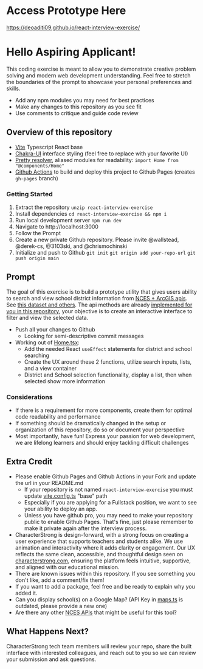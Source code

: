 # Access Prototype Here
https://deoaditi09.github.io/react-interview-exercise/

# Hello Aspiring Applicant!

This coding exercise is meant to allow you to demonstrate creative problem solving and modern web development understanding. Feel free to stretch the boundaries of the prompt to showcase your personal preferences and skills. 

- Add any npm modules you may need for best practices
- Make any changes to this repository as you see fit
- Use comments to critique and guide code review

## Overview of this repository

- [Vite](https://vitejs.dev/guide/) Typescript React base
- [Chakra-UI](https://chakra-ui.com/docs/principles) interface styling (feel free to replace with your favorite UI)
- [Pretty resolver](tsconfig.paths.json), aliased modules for readability: `import Home from "@components/Home"`
- [Github Actions](.github/workflows/push.yaml) to build and deploy this project to Github Pages (creates `gh-pages` branch)

### Getting Started

1. Extract the repository `unzip react-interview-exercise`
2. Install dependencies `cd react-interview-exercise && npm i`
3. Run local development server `npm run dev`
4. Navigate to http://localhost:3000
5. Follow the Prompt
7. Create a new private Github repository. Please invite @wallstead, @derek-cs, @3103ski, and @chrismochinski
8. Initialize and push to Github `git init` `git origin add your-repo-url` `git push origin main`

## Prompt

The goal of this exercise is to build a prototype utility that gives users ability to search and view school district information from [NCES + ArcGIS apis](https://data-nces.opendata.arcgis.com/datasets/nces::private-school-locations-current/api). See [this dataset and others](https://data-nces.opendata.arcgis.com/datasets/school-district-characteristics-2019-20/explore). The api methods are already [implemented for you in this repository](src/utils/nces.ts), your objective is to create an interactive interface to filter and view the selected data. 

- Push all your changes to Github
    - Looking for semi-descriptive commit messages
- Working out of [Home.tsx](/src/components/Home.tsx):
    - Add the needed React `useEffect` statements for district and school searching
    - Create the UX around these 2 functions, utilize search inputs, lists, and a view container
    - District and School selection functionality, display a list, then when selected show more information

### Considerations

- If there is a requirement for more components, create them for optimal code readability and performance
- If something should be dramatically changed in the setup or organization of this repository, do so or document your perspective
- Most importantly, have fun! Express your passion for web development, we are lifelong learners and should enjoy tackling difficult challenges

## Extra Credit

- Please enable Github Pages and Github Actions in your Fork and update the url in your README.md
    - If your repository is not named `react-interview-exercise` you must update [vite.config.ts](vite.config.ts) "base" path
    - Especially if you are applying for a Fullstack position, we want to see your ability to deploy an app.
    - Unless you have github pro, you may need to make your repository public to enable Github Pages. That's fine, just please remember to make it private again after the interview process.
- CharacterStrong is design-forward, with a strong focus on creating a user experience that supports teachers and students alike. We use animation and interactivity where it adds clarity or engagement. Our UX reflects the same clean, accessible, and thoughtful design seen on [characterstrong.com](https://characterstrong.com), ensuring the platform feels intuitive, supportive, and aligned with our educational mission.
- There are known issues within this repository. If you see something you don't like, add a comment/fix them!
- If you want to add a package, feel free and be ready to explain why you added it.
- Can you display school(s) on a Google Map? (API Key in [maps.ts](src/utils/maps.ts) is outdated, please provide a new one)
- Are there any other [NCES APIs](https://data-nces.opendata.arcgis.com/search?tags=nces) that might be useful for this tool?

## What Happens Next?

CharacterStrong tech team members will review your repo, share the built interface with interested colleagues, and reach out to you so we can review your submission and ask questions.
